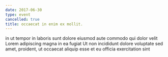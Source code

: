 ```yaml
---
date: 2017-06-30
type: event
cancelled: true
title: occaecat in enim ex mollit.
---
```

in ut tempor in laboris sunt dolore eiusmod aute commodo qui dolor velit Lorem adipiscing magna in ea fugiat Ut non incididunt dolore voluptate sed amet, proident, ut occaecat aliquip esse et eu officia exercitation sint